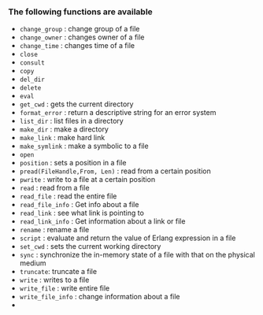 ### The following functions are available 

- <code>change_group</code> : change group of a file
- <code>change_owner</code> : changes owner of a file
- <code>change_time</code> : changes time of a file
- <code>close</code>
- <code>consult</code>
- <code>copy</code>
- <code>del_dir</code>
- <code>delete</code>
- <code>eval</code>
- <code>get_cwd</code> : gets the current directory
- <code>format_error</code> : return a descriptive string for an error system
- <code>list_dir</code> : list files in a directory
- <code>make_dir</code> : make a directory
- <code>make_link</code> : make hard link
- <code>make_symlink</code> : make a symbolic to a file
- <code>open</code>
- <code>position</code> : sets a position in a file
- <code>pread(FileHandle,From, Len)</code> : read from a certain position
- <code>pwrite</code> : write to a file at a certain position
- <code>read</code> : read from a file
- <code>read_file</code> : read the entire file
- <code>read_file_info</code> : Get info about a file
- <code>read_link</code> : see what link is pointing to
- <code>read_link_info</code> : Get information about a link or file
- <code>rename</code> : rename a file
- <code>script</code> : evaluate and return the value of Erlang expression in a file
- <code>set_cwd</code> : sets the current working directory
- <code>sync</code> : synchronize the in-memory state of a file with that on the physical medium
- <code>truncate</code>: truncate a file
- <code>write</code> : writes to a file
- <code>write_file</code> : write entire file 
- <code>write_file_info</code> : change information about a file
- <code></code>